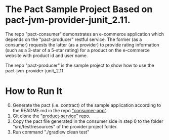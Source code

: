 # The Pact Sample Project Based on pact-jvm-provider-junit_2.11. 

The repo "pact-consumer" demonstrates an e-commerce application which depends on the "pact-producer" restful service. The former (as a consumer) requests the latter (as a provider) to provide rating information (such as a 3-star of a 5-star rating) for a product on the e-commerce website with product id and user name.

The repo "pact-producer" is the sample project to show how to use the pact-jvm-provider-junit_2.11. 

# How to Run It

0. Generate the pact (i.e. contract) of the sample application according to the README.md in the repo ["consumer-app"](https://github.com/zonghui-ddd-spring-cloud/pact-consumer).
1. Git clone the ["product-service"](https://github.com/zonghui-ddd-spring-cloud/pact-producer) repo.
3. Copy the pact file generated in the consumer side in step 0 to the folder "src/test/resources" of the provider project folder.
4. Run command "./gradlew clean test"